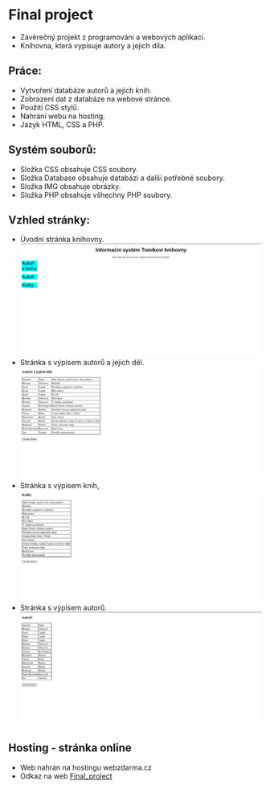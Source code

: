 # Final project

- Závěrečný projekt z programování a webových aplikací.
- Knihovna, která vypisuje autory a jejich díla.

## Práce:

- Vytvoření databáze autorů a jejich knih.
- Zobrazení dat z databáze na webové stránce.
- Použití CSS stylů.
- Nahrání webu na hosting.
- Jazyk HTML, CSS a PHP.

## Systém souborů:

- Složka CSS obsahuje CSS soubory.
- Složka Database obsahuje databázi a další potřebné soubory.
- Složka IMG obsahuje obrázky.
- Složka PHP obsahuje všhechny PHP soubory.

## Vzhled stránky:

- Úvodní stránka knihovny.
  <img src = "IMG/obr1.jpg" >
- Stránka s výpisem autorů a jejich děl.
  <img src = "IMG/obr2.jpg" >
- Stránka s výpisem knih,
  <img src = "IMG/obr3.jpg" >
- Stránka s výpisem autorů.
  <img src = "IMG/obr4.jpg" >

## Hosting - stránka online

- Web nahrán na hostingu webzdarma.cz
- Odkaz na web [Final_project](Final_project)
